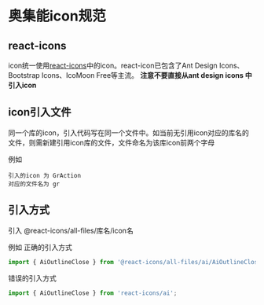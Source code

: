 # 奥集能icon规范


## react-icons

icon统一使用[react-icons](https://react-icons.github.io/react-icons/icons)中的icon。react-icon已包含了Ant Design Icons、Bootstrap Icons、IcoMoon Free等主流。
**注意不要直接从ant design icons 中引入icon**

## icon引入文件
同一个库的icon，引入代码写在同一个文件中。如当前无引用icon对应的库名的文件，则需新建引用icon库的文件，文件命名为该库icon前两个字母

例如
```
引入的icon 为 GrAction
对应的文件名为 gr
```

## 引入方式
引入 @react-icons/all-files/库名/icon名

例如
正确的引入方式
```ts
import { AiOutlineClose } from '@react-icons/all-files/ai/AiOutlineClose';
```
错误的引入方式
```ts
import { AiOutlineClose } from 'react-icons/ai';
```



